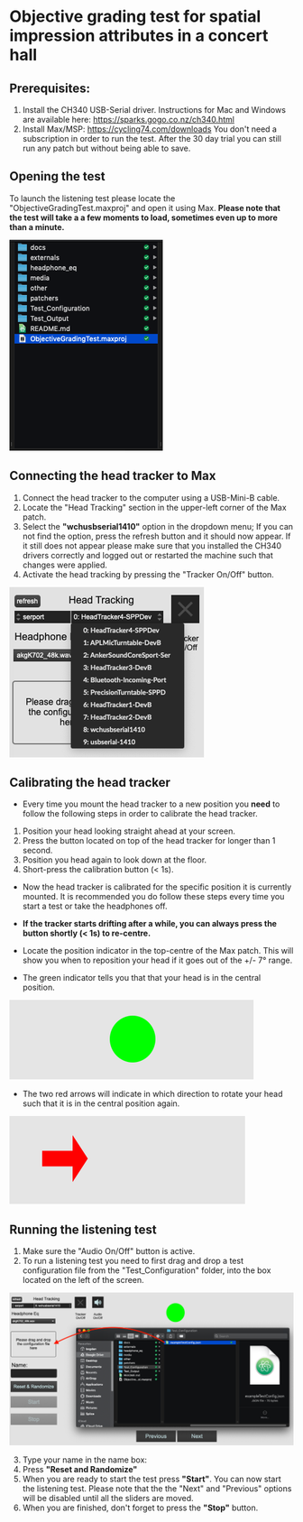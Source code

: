 # Objective grading test for spatial impression attributes in a concert hall
## Prerequisites:

1. Install the CH340 USB-Serial driver. Instructions for Mac and Windows are available here: https://sparks.gogo.co.nz/ch340.html
2. Install Max/MSP: https://cycling74.com/downloads You don't need a subscription in order to run the test. After the 30 day trial you can still run any patch but without being able to save.

## Opening the test

To launch the listening test please locate the "ObjectiveGradingTest.maxproj" and open it using Max. **Please note that the test will take a a few moments to load, sometimes even up to more than a minute.**

![project_location](docs/project_location.png)


## Connecting the head tracker to Max

1. Connect the head tracker to the computer using a USB-Mini-B cable.
2. Locate the "Head Tracking" section in the upper-left corner of the Max patch.
3. Select the **"wchusbserial1410"** option in the dropdown menu; If you can not find the option, press the refresh button and it should now appear. If it still does not appear please make sure that you installed the CH340 drivers correctly and logged out or restarted the machine such that changes were applied.
4. Activate the head tracking by pressing the "Tracker On/Off" button.

![ht_connect](docs/ht_connect.png)



## Calibrating the head tracker

- Every time you mount the head tracker to a new position you **need** to follow the following steps in order to calibrate the head tracker.

1. Position your head looking straight ahead at your screen.
2. Press the button located on top of the head tracker for longer than 1 second.
3. Position you head again to look down at the floor.
4. Short-press the calibration button (< 1s).

- Now the head tracker is calibrated for the specific position it is currently mounted. It is recommended you do follow these steps every time you start a test or take the headphones off.

* **If the tracker starts drifting after a while, you can always press the button shortly (< 1s) to re-centre.**

- Locate the position indicator in the top-centre of the Max patch. This will show you when to reposition your head if it goes out of the +/- 7° range.

- The green indicator tells you that that your head is in the central position.

![ht_indicator_ct](docs/ht_indicator_ct.png)

- The two red arrows will indicate in which direction to rotate your head such that it is in the central position again.

![ht_indicator_left](docs/ht_indicator_left.png)


## Running the listening test

1. Make sure the "Audio On/Off" button is active.
2. To run a listening test you need to first drag and drop a test configuration file from the "Test_Configuration" folder, into the box located on the left of the screen.

![config_file](docs/config_file.png)

3. Type your name in the name box:
4. Press **"Reset and Randomize"**
5. When you are ready to start the test press **"Start"**. You can now start the listening test. Please note that the the "Next" and "Previous" options will be disabled until all the sliders are moved.
6. When you are finished, don't forget to press the **"Stop"** button.
